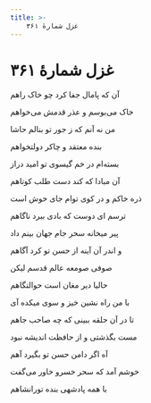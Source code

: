 ```yaml
---
title: >-
    غزل شمارهٔ ۳۶۱
---
```

# غزل شمارهٔ ۳۶۱

<div class="b" id="bn1"><div class="m1"><p>آن که پامال جفا کرد چو خاک راهم</p></div>
<div class="m2"><p>خاک می‌بوسم و عذر قدمش می‌خواهم</p></div></div>
<div class="b" id="bn2"><div class="m1"><p>من نه آنم که ز جور تو بنالم حاشا</p></div>
<div class="m2"><p>بنده معتقد و چاکر دولتخواهم</p></div></div>
<div class="b" id="bn3"><div class="m1"><p>بسته‌ام در خم گیسوی تو امید دراز</p></div>
<div class="m2"><p>آن مبادا که کند دست طلب کوتاهم</p></div></div>
<div class="b" id="bn4"><div class="m1"><p>ذره خاکم و در کوی توام جای خوش است</p></div>
<div class="m2"><p>ترسم ای دوست که بادی ببرد ناگاهم</p></div></div>
<div class="b" id="bn5"><div class="m1"><p>پیر میخانه سحر جام جهان بینم داد</p></div>
<div class="m2"><p>و اندر آن آینه از حسن تو کرد آگاهم</p></div></div>
<div class="b" id="bn6"><div class="m1"><p>صوفی صومعه عالم قدسم لیکن</p></div>
<div class="m2"><p>حالیا دیر مغان است حوالتگاهم</p></div></div>
<div class="b" id="bn7"><div class="m1"><p>با من راه نشین خیز و سوی میکده آی</p></div>
<div class="m2"><p>تا در آن حلقه ببینی که چه صاحب جاهم</p></div></div>
<div class="b" id="bn8"><div class="m1"><p>مست بگذشتی و از حافظت اندیشه نبود</p></div>
<div class="m2"><p>آه اگر دامن حسن تو بگیرد آهم</p></div></div>
<div class="b" id="bn9"><div class="m1"><p>خوشم آمد که سحر خسرو خاور می‌گفت</p></div>
<div class="m2"><p>با همه پادشهی بنده تورانشاهم</p></div></div>